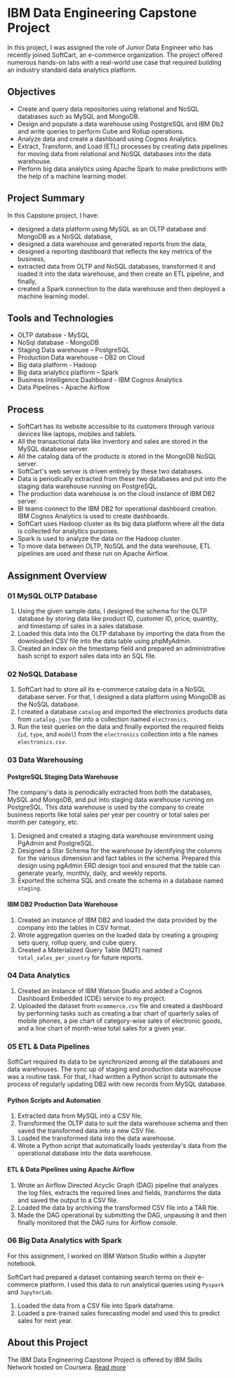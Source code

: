 # IBM Data Engineering Capstone Project
In this project, I was assigned the role of Junior Data Engineer who has recently joined SoftCart, an e-commerce organization. The project offered numerous hands-on labs with a real-world use case that required building an industry standard data analytics platform.
## Objectives
- Create and query data repositories using relational and NoSQL databases such as MySQL and MongoDB.
- Design and populate a data warehouse using PostgreSQL and IBM Db2 and write queries to perform Cube and Rollup operations.
- Analyze data and create a dashboard using Cognos Analytics.
- Extract, Transform, and Load (ETL) processes by creating data pipelines for moving data from relational and NoSQL databases into the data warehouse.
- Perform big data analytics using Apache Spark to make predictions with the help of a machine learning model.
## Project Summary
In this Capstone project, I have:
- designed a data platform using MySQL as an OLTP database and MongoDB as a NoSQL database,
- designed a data warehouse and generated reports from the data,
- designed a reporting dashboard that reflects the key metrics of the business,
- extracted data from OLTP and NoSQL databases, transformed it and loaded it into the data warehouse, and then create an ETL pipeline, and finally,
- created a Spark connection to the data warehouse and then deployed a machine learning model.
## Tools and Technologies
- OLTP database - MySQL
- NoSql database - MongoDB
- Staging Data warehouse – PostgreSQL
- Production Data warehouse – DB2 on Cloud
- Big data platform - Hadoop
- Big data analytics platform – Spark
- Business Intelligence Dashboard - IBM Cognos Analytics
- Data Pipelines - Apache Airflow
## Process
- SoftCart has its website accessible to its customers through various devices like laptops, mobiles and tablets.
- All the transactional data like inventory and sales are stored in the MySQL database server.
- All the catalog data of the products is stored in the MongoDB NoSQL server.
- SoftCart's web server is driven entirely by these two databases.
- Data is periodically extracted from these two databases and put into the staging data warehouse running on PostgreSQL.
- The production data warehouse is on the cloud instance of IBM DB2 server.
- BI teams connect to the IBM DB2 for operational dashboard creation. IBM Cognos Analytics is used to create dashboards.
- SoftCart uses Hadoop cluster as its big data platform where all the data is collected for analytics purposes.
- Spark is used to analyze the data on the Hadoop cluster.
- To move data between OLTP, NoSQL and the data warehouse, ETL pipelines are used and these run on Apache Airflow.
## Assignment Overview
### 01 MySQL OLTP Database

1. Using the given sample data, I designed the schema for the OLTP database by storing data like product ID, customer ID, price, quantity, and timestamp of sales in a sales database.
2. Loaded this data into the OLTP database by importing the data from the downloaded CSV file into the data table using phpMyAdmin.
3. Created an index on the timestamp field and prepared an administrative bash script to export sales data into an SQL file.

### 02 NoSQL Database

1. SoftCart had to store all its e-commerce catalog data in a NoSQL database server. For that, I designed a data platform using MongoDB as the NoSQL database.
2. I created a database ```catalog``` and imported the electronics products data from ```catalog.json``` file into a collection named ```electronics```.
3. Run the test queries on the data and finally exported the required fields (```id```, ```type```, and ```model```) from the ```electronics``` collection into a file names ```electronics.csv```.

### 03 Data Warehousing
#### PostgreSQL Staging Data Warehouse
The company's data is periodically extracted from both the databases, MySQL and MongoDB, and put into staging data warehouse running on PostgreSQL. This data warehouse is used by the company to create business reports like total sales per year per country or total sales per month per category, etc.

1. Designed and created a staging data warehouse environment using PgAdmin and PostgreSQL.
2. Designed a Star Schema for the warehouse by identifying the columns for the various dimension and fact tables in the schema. Prepared this design using pgAdmin ERD design tool and ensured that the table can generate yearly, monthly, daily, and weekly reports.
3. Exported the schema SQL and create the schema in a database named ```staging```.

#### IBM DB2 Production Data Warehouse

1. Created an instance of IBM DB2 and loaded the data provided by the company into the tables in CSV format.
2. Wrote aggregation queries on the loaded data by creating a grouping sets query, rollup query, and cube query.
3. Created a Materialized Query Table (MQT) named ```total_sales_per_country``` for future reports.

### 04 Data Analytics

1. Created an instance of IBM Watson Studio and added a Cognos Dashboard Embedded (CDE) service to my project.
2. Uploaded the dataset from ```ecommerce.csv``` file and created a dashboard by performing tasks such as creating a bar chart of quarterly sales of mobile phones, a pie chart of category-wise sales of electronic goods, and a line chart of month-wise total sales for a given year.

### 05 ETL & Data Pipelines
SoftCart required its data to be synchronized among all the databases and data warehouses. The sync up of staging and production data warehouse was a routine task. For that, I had written a Python script to automate the process of regularly updating DB2 with new records from MySQL database.
#### Python Scripts and Automation

1. Extracted data from MySQL into a CSV file.
2. Transformed the OLTP data to suit the data warehouse schema and then saved the transformed data into a new CSV file.
3. Loaded the transformed data into the data warehouse.
4. Wrote a Python script that automatically loads yesterday's data from the operational database into the data warehouse.

#### ETL & Data Pipelines using Apache Airflow

1. Wrote an Airflow Directed Acyclic Graph (DAG) pipeline that analyzes the log files, extracts the required lines and fields, transforms the data and saved the output to a CSV file.
2. Loaded the data by archiving the transformed CSV file into a TAR file.
3. Made the DAG operational by submitting the DAG, unpausing it and then finally monitored that the DAG runs for Airflow console.

### 06 Big Data Analytics with Spark
For this assignment, I worked on IBM Watson Studio within a Jupyter notebook.

SoftCart had prepared a dataset containing search terms on their e-commerce platform. I used this data to run analytical queries using ```Pyspark``` and ```JupyterLab```.

1. Loaded the data from a CSV file into Spark dataframe.
2. Loaded a pre-trained sales forecasting model and used this to predict sales for next year.

## About this Project
The IBM Data Engineering Capstone Project is offered by IBM Skills Network hosted on Coursera. [Read more](https://www.coursera.org/learn/data-enginering-capstone-project)
